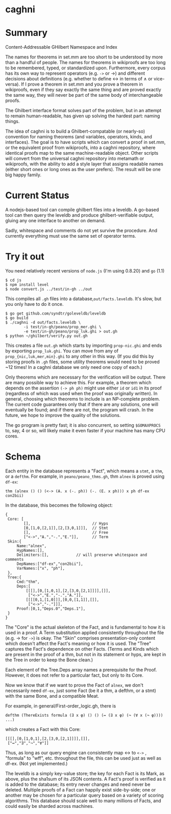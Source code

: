 caghni
======

# Summary

Content-Addressable GHilbert Namespace and Index

The names for theorems in set.mm are too short to be understood by more than a handful of people. The names for theorems in wikiproofs are too long to be remembered, typed, or standardized upon. Furthermore, every corpus has its own way to represent operators (e.g. `->` or &rarr;) and different decisions about definitions (e.g. whether to define &harr; in terms of &and; or vice-versa). If I prove a theorem in set.mm and you prove a theorem in wikiproofs, even if they say exactly the same thing and are proved exactly the same way, they will never be part of the same body of interchangeable proofs. 

The Ghilbert interface format solves part of the problem, but in an attempt to remain human-readable, has given up solving the hardest part: naming things.

The idea of caghni is to build a Ghilbert-compatable (or nearly-so) convention for naming theorems (and variables, operators, kinds, and interfaces). The goal is to have scripts which can convert a proof in set.mm, or the equivalent proof from wikiproofs, into a caghni repository, where identical proofs map to the same machine-readable object. Other scripts will convert from the universal caghni repository into metamath or wikiproofs, with the ability to add a style layer that assigns readable names (either short ones or long ones as the user prefers). The result will be one big happy family.

# Current Status

A nodejs-based tool can compile ghilbert files into a leveldb. A go-based tool
can then query the leveldb and produce ghilbert-verifiable output, gluing any
one interface to another on demand.

Sadly, whitespace and comments do not yet survive the procedure. And currently
everything must use the same set of operator terms.

# Try it out

You need relatively recent versions of `node.js` (I'm using 0.8.20) and `go` (1.1)

    $ cd js
    $ npm install level
    $ node convert.js ../test/in-gh ../out

This compiles all `.gh` files into a database,`out/facts.leveldb`. It's slow, but you only have to do it once.

    $ go get github.com/syndtr/goleveldb/leveldb
    $ go build
    $ ./caghni -d out/facts.leveldb \
            -i test/in-gh/peano/prop_mer.ghi \
            -e test/in-gh/peano/prop_luk.ghi > out.gh
    $ python ~/ghilbert/verify.py out.gh

This creates a file `out.gh` which starts by importing `prop-nic.ghi` and ends by exporting `prop_luk.ghi`. You can move from any of `prop_{nic,luk,mer,min}.ghi` to any other in this way. (If you did this by storing proofs in `.gh` files, some utility theorems would need to be proved ~12 times! In a caghni database we only need one copy of each.)

Only theorems which are necessary for the verification will be output. There are many possible way to achieve this. For example, a theorem which depends on the assertion `(-> ph ph)` might use either `id` or `id1` in its proof (regardless of which was used when the proof was originally written). In general, choosing which theorems to include is an NP-complete problem. The current code guarantees only that if there are any solutions, one will eventually be found; and if there are not, the program will crash. In the future, we hope to improve the quality of the solutions.

The go program is pretty fast; it is also concurrent, so setting `$GOMAXPROCS` to, say, 4 or so, will likely make it even faster if your machine has many CPU cores.

# Schema

Each entity in the database represents a "Fact", which means a `stmt`, a `thm`, or a `defthm`. For example, in `peano/peano_thms.gh`, thm `alnex` is proved using `df-ex`:

    thm (alnex () () (<-> (A. x (-. ph)) (-. (E. x ph))) x ph df-ex con2bii)

In the database, this becomes the following object:

    {
     Core: [
            [],                           // Hyps
            [0,[1,0,[2,1]],[2,[3,0,1]]],  // Stmt
            [],                           // Free
            ["<->","A.","-.","E."]],      // Term
     Skin:{
         Name:"alnex",
         HypNames:[],
         Delimiters:[],            // will preserve whitespace and comments
         DepNames:["df-ex","con2bii"],
         VarNames:["x", "ph"],
     },
     Tree:{
         Cmd:"thm",
         Deps:[
             [[[],[0,[1,0,1],[2,[3,0,[2,1]]]],[]],
              ["<->","E.","-.","A."]],
             [[[[0,1,[1,0]]],[0,0,[1,1]],[]],
              ["<->","-."]]],
         Proof:[0,1,"Deps.0","Deps.1"],
     }
    }

The "Core" is the actual skeleton of the Fact, and is fundamental to how it is used in a proof. A Term substitution applied consistently throughout the file (e.g. &rarr; for `->`) is okay. The "Skin" comprises presentation-only content which doesn't affect the Fact's meaning or how it is used. The "Tree" captures the Fact's dependence on other Facts. (Terms and Kinds which are present in the proof of a thm, but not in its statement or hyps, are kept in the Tree in order to keep the Bone clean.)

Each element of the Tree.Deps array names a prerequisite for the Proof. However, it does not refer to a particular fact, but only to its Core.
 
Now we know that if we want to prove the Fact of `alnex`, we don't necessarily need `df-ex`, just some Fact (be it a thm, a defthm, or a stmt) with the same Bone, and a compatible Meat.

For example, in general/First-order_logic.gh, there is 

    defthm (ThereExists formula (∃ x φ) () () (↔ (∃ x φ) (¬ (∀ x (¬ φ)))) ...)

which creates a Fact with this Core:

    [[[],[0,[1,0,1],[2,[3,0,[2,1]]]],[]],
     ["↔","∃","¬","∀"]]

Thus, as long as our query engine can consistently map ↔ to `<->` ,  "formula" to "wff", etc. throughout the file, this can be used just as well as df-ex. (Not yet implemented.)

The leveldb is a simply key-value store; the key for each Fact is its Mark, as above, plus the sha1sum of its JSON contents. A Fact's proof is verified as it is added to the database; its entry never changes and need never be deleted. Multiple proofs of a Fact can happily exist side-by-side; one or another may be chosen for a particular query based on a variety of scoring algorithms. This database should scale well to many millions of Facts, and could easily be sharded across machines.



